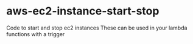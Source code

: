 # aws-ec2-instance-start-stop
Code to start and stop ec2 instances
These can be used in your lambda functions with a trigger


